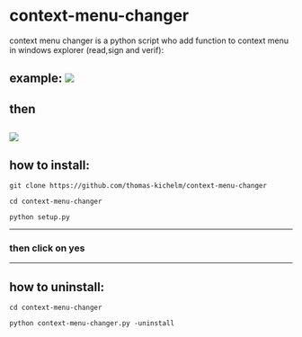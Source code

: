 # context-menu-changer

context menu changer is a python script who add function to context menu in windows explorer (read,sign and verif):

example:
![](https://zupimages.net/up/20/42/cvxc.png)
------------
then
------------
![](https://zupimages.net/up/20/42/0e1l.png)
------------
## how to install:
````shell
git clone https://github.com/thomas-kichelm/context-menu-changer
````
```shell
cd context-menu-changer
```
```shell
python setup.py
```
------------
### then click on yes
------------

## how to uninstall:

```shell
cd context-menu-changer
```
```shell
python context-menu-changer.py -uninstall
```
